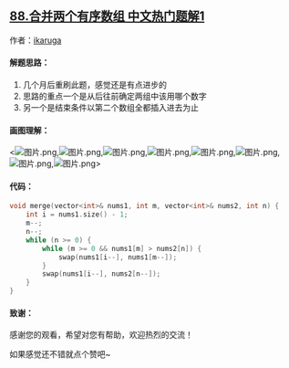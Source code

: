 ## [88.合并两个有序数组 中文热门题解1](https://leetcode.cn/problems/merge-sorted-array/solutions/100000/88-by-ikaruga)

作者：[ikaruga](https://leetcode.cn/u/ikaruga)

#### 解题思路：
1. 几个月后重刷此题，感觉还是有点进步的
2. 思路的重点一个是从后往前确定两组中该用哪个数字
3. 另一个是结束条件以第二个数组全都插入进去为止

#### 画图理解：
<![图片.png](https://pic.leetcode-cn.com/42ef79e54740c9788b4563d82f7bbd025fee4271c72fc11e8716a8b9c1b2e747-%E5%9B%BE%E7%89%87.png),![图片.png](https://pic.leetcode-cn.com/66fbd7447f00675f44a40c9c99677cc2549c323f7c6a5385291edb1373e5c7dc-%E5%9B%BE%E7%89%87.png),![图片.png](https://pic.leetcode-cn.com/29ab5c730deb7ffec1d7854bbfdc1552a6829a6ac5da4e64e591150f08757e68-%E5%9B%BE%E7%89%87.png),![图片.png](https://pic.leetcode-cn.com/36702229e89a23d93102983084bcdf9c9857b7a9f17b053367fa0edab96cdde7-%E5%9B%BE%E7%89%87.png),![图片.png](https://pic.leetcode-cn.com/484f58cc5a3d03dece0fc61b489efbc1964c9ea1ac84615d95db1814d2824bfc-%E5%9B%BE%E7%89%87.png),![图片.png](https://pic.leetcode-cn.com/72f77c4e852e3cd3e730e639e75ab79fc41e79d34f18a9a3507a8164de8918b2-%E5%9B%BE%E7%89%87.png),![图片.png](https://pic.leetcode-cn.com/6c118ef4d5591f9fad08229bea6fa7eac2b7f85b312f9f90b5921ae57a25f621-%E5%9B%BE%E7%89%87.png),![图片.png](https://pic.leetcode-cn.com/735567015893cebf360d5422f64875c5c72e5b9e1e99424c09b1855ded3b2572-%E5%9B%BE%E7%89%87.png)>




#### 代码：

```C++ []
void merge(vector<int>& nums1, int m, vector<int>& nums2, int n) {
    int i = nums1.size() - 1;
    m--;
    n--;
    while (n >= 0) {
        while (m >= 0 && nums1[m] > nums2[n]) {
            swap(nums1[i--], nums1[m--]);
        }
        swap(nums1[i--], nums2[n--]);
    }
}
```



#### 致谢：

感谢您的观看，希望对您有帮助，欢迎热烈的交流！  

如果感觉还不错就点个赞吧~
